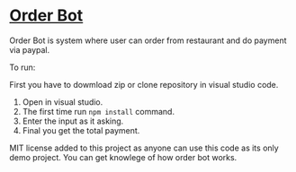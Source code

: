 # <a href="#" target="_blank">Order Bot</a>

Order Bot is system where user can order from restaurant and do payment via paypal.

To run:

First you have to dowmload zip or clone repository in visual studio code.

1. Open in visual studio.
2. The first time run `npm install` command.
3. Enter the input as it asking.
4. Final you get the total payment.


MIT license added to this project as anyone can use this code as its only demo project.
You can get knowlege of how order bot works.
